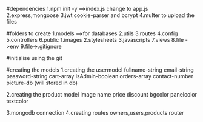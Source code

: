 #dependencies
1.npm init -y ==>index.js change to app.js
2.express,mongoose
3.jwt cookie-parser and bcrypt
4.multer to upload the files

#folders to create
1.models ==>for databases
2.utils
3.routes
4.config
5.controllers
6.public
     1.images
     2.stylesheets
     3.javascripts
7.views
8.file ->env
9.file->.gitignore

#initialise using the git

#creating the models
1.creating the usermodel
fullname-string
email-string
password-string
cart-array
isAdmin-boolean
orders-array
contact-number
picture-db (will stored in db)

2.creating the product model
image
name
price
discount
bgcolor
panelcolor
textcolor


3.mongodb connection
4.creating routes
owners,users,products router